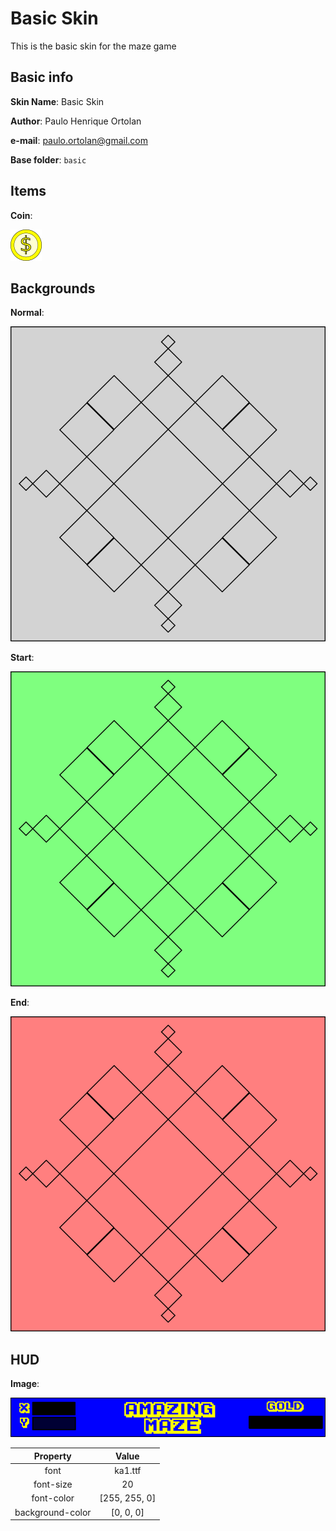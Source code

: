 # Basic Skin

This is the basic skin for the maze game

## Basic info
    
**Skin Name**: Basic Skin

**Author**: Paulo Henrique Ortolan

**e-mail**: paulo.ortolan@gmail.com

**Base folder**: `basic`


## Items

**Coin**:

![Coin][coin]


## Backgrounds

**Normal**:

![background_normal][background_normal]

**Start**:

![background_start][background_start]

**End**:

![background_end][background_end]


## HUD

**Image**:

![hud][hud]

| Property | Value |
|:--------:|:-----:|
| font | ka1.ttf |
| font-size | 20 |
| font-color | [255, 255, 0] |
| background-color | [0, 0, 0] |

[coin]: images/basic-coin.png
[background_normal]: images/basic-normal.png
[background_start]: images/basic-start.png
[background_end]: images/basic-end.png
[hud]: images/basic-hud.png
